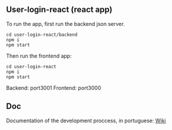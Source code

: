 ## User-login-react (react app)

To run the app, first run the backend json server.

```
cd user-login-react/backend
npm i
npm start
```

Then run the frontend app:

```
cd user-login-react
npm i
npm start
```

Backend: port3001
Frontend: port3000

## Doc

Documentation of the development proccess, in portuguese: [Wiki](https://github.com/leticiaoliveira5/user-login-react/wiki)
